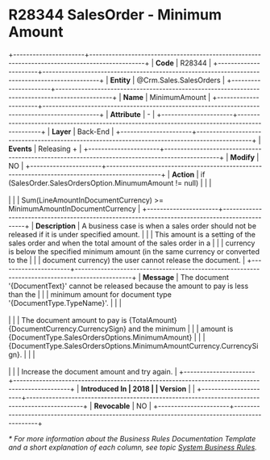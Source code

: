 ﻿---
erp.type: business-rule
erp.entity: Crm.Sales.SalesOrders
---

# R28344 SalesOrder - Minimum Amount
+----------------------+-----------------------------------------------------------------------------------------------+
| **Code**             | R28344                                                                                        |
+----------------------+-----------------------------------------------------------------------------------------------+
| **Entity**           | @Crm.Sales.SalesOrders                                                                        |
+----------------------+-----------------------------------------------------------------------------------------------+
| **Name**             | MinimumAmount                                                                                 |
+----------------------+-----------------------------------------------------------------------------------------------+
| **Attribute**        | \-                                                                                            |
+----------------------+-----------------------------------------------------------------------------------------------+
| **Layer**            | Back-End                                                                                      |
+----------------------+-----------------------------------------------------------------------------------------------+
| **Events**           | Releasing +                                                                                   |
+----------------------+-----------------------------------------------------------------------------------------------+
| **Modify**           | NO                                                                                            |
+----------------------+-----------------------------------------------------------------------------------------------+
| **Action**           | if (SalesOrder.SalesOrdersOption.MinumumAmount != null)                                       |
|                      | <br/><br/>                                                                                    |
|                      | Sum(LineAmountInDocumentCurrency) \>= MinimumAmountInDocumentCurrency                         |
+----------------------+-----------------------------------------------------------------------------------------------+
| **Description**      | A business case is when a sales order should not be released if it is under specified amount. |
|                      | This amount is a setting of the sales order and when the total amount of the sales order in a |
|                      | currency is below the specified minimum amount (in the same currency or converted to the      |
|                      | document currency) the user cannot release the document.                                      |
+----------------------+-----------------------------------------------------------------------------------------------+
| **Message**          | The document \'{DocumentText}\' cannot be released because the amount to pay is less than the |
|                      | minimum amount for document type \'{DocumentType.TypeName}\'.                                 |
|                      | <br/><br/>                                                                                    |
|                      | The document amount to pay is {TotalAmount} {DocumentCurrency.CurrencySign} and the minimum   |
|                      | amount is {DocumentType.SalesOrdersOptions.MinimumAmount}                                     |
|                      | {DocumentType.SalesOrdersOptions.MinimumAmountCurrency.CurrencySign}.                         |
|                      | <br/><br/>                                                                                    |
|                      | Increase the document amount and try again.                                                   |
+----------------------+-----------------------------------------------------------------------------------------------+
| **Introduced In      | 2018                                                                                          |
| Version**            |                                                                                               |
+----------------------+-----------------------------------------------------------------------------------------------+
| **Revocable**        | NO                                                                                            |
+----------------------+-----------------------------------------------------------------------------------------------+

*\* For more information about the Business Rules Documentation Template and a short explanation of each column, see
topic [System Business Rules](../templates/template-description-system-business-rules.md).*
